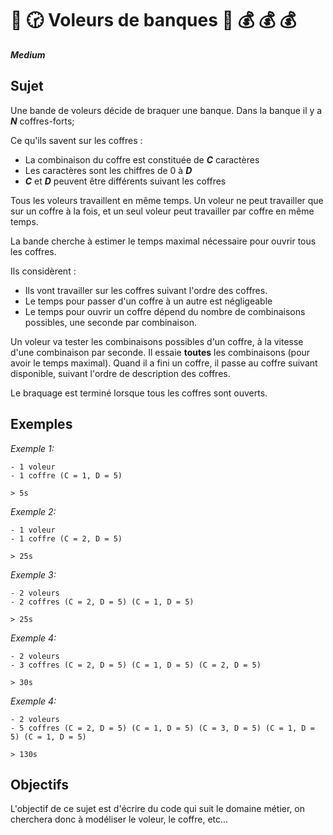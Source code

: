 # :gun: :clock230: Voleurs de banques :bank: :moneybag: :moneybag: :moneybag:


**_Medium_**

## Sujet

Une bande de voleurs décide de braquer une banque. Dans la banque il y a **_N_** coffres-forts;

Ce qu'ils savent sur les coffres :
- La combinaison du coffre est constituée de **_C_** caractères
- Les caractères sont les chiffres de 0 à **_D_**
- **_C_** et **_D_** peuvent être différents suivant les coffres

Tous les voleurs travaillent en même temps. 
Un voleur ne peut travailler que sur un coffre à la fois, et un seul voleur peut travailler par coffre en même temps.

La bande cherche à estimer le temps maximal nécessaire pour ouvrir tous les coffres.

Ils considèrent :
- Ils vont travailler sur les coffres suivant l'ordre des coffres. 
- Le temps pour passer d'un coffre à un autre est négligeable
- Le temps pour ouvrir un coffre dépend du nombre de combinaisons possibles, une seconde par combinaison.

Un voleur va tester les combinaisons possibles d'un coffre, à la vitesse d'une combinaison par seconde. 
Il essaie **toutes** les combinaisons (pour avoir le temps maximal).
Quand il a fini un coffre, il passe au coffre suivant disponible, suivant l'ordre de description des coffres. 

Le braquage est terminé lorsque tous les coffres sont ouverts.

## Exemples

_Exemple 1:_
```
- 1 voleur
- 1 coffre (C = 1, D = 5)

> 5s
```

_Exemple 2:_
```
- 1 voleur
- 1 coffre (C = 2, D = 5)

> 25s
```

_Exemple 3:_
```
- 2 voleurs
- 2 coffres (C = 2, D = 5) (C = 1, D = 5) 

> 25s
```

_Exemple 4:_
```
- 2 voleurs
- 3 coffres (C = 2, D = 5) (C = 1, D = 5) (C = 2, D = 5) 

> 30s
```

_Exemple 4:_
```
- 2 voleurs
- 5 coffres (C = 2, D = 5) (C = 1, D = 5) (C = 3, D = 5) (C = 1, D = 5) (C = 1, D = 5)  

> 130s
```


## Objectifs

L'objectif de ce sujet est d'écrire du code qui suit le domaine métier, on cherchera donc à modéliser le voleur, le coffre, etc...

